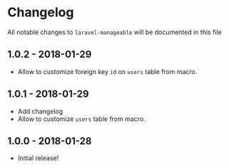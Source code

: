 # Changelog

All notable changes to `laravel-manageable` will be documented in this file

## 1.0.2 - 2018-01-29

- Allow to customize foreign key `id` on `users` table from macro.

## 1.0.1 - 2018-01-29

- Add changelog
- Allow to customize `users` table from macro.

## 1.0.0 - 2018-01-28

- Initial release!
